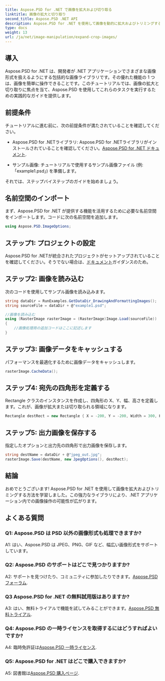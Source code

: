 ```yaml
---
title: Aspose.PSD for .NET で画像を拡大および切り取る
linktitle: 画像の拡大と切り取り
second_title: Aspose.PSD .NET API
description: Aspose.PSD for .NET を使用して画像を動的に拡大およびトリミングする方法を学びます。シームレスな画像操作については、ステップバイステップのガイドに従ってください。
type: docs
weight: 13
url: /ja/net/image-manipulation/expand-crop-images/
---
```

## 導入

Aspose.PSD for .NET は、開発者が .NET アプリケーションでさまざまな画像形式を扱えるようにする包括的な画像ライブラリです。その優れた機能の 1 つは、画像を簡単に操作できることです。このチュートリアルでは、画像の拡大と切り取りに焦点を当て、Aspose.PSD を使用してこれらのタスクを実行するための実践的なガイドを提供します。

## 前提条件

チュートリアルに進む前に、次の前提条件が満たされていることを確認してください。

-  Aspose.PSD for .NETライブラリ: Aspose.PSD for .NETライブラリがインストールされていることを確認してください。[Aspose.PSD for .NET ドキュメント](https://reference.aspose.com/psd/net/).

- サンプル画像: チュートリアルで使用するサンプル画像ファイル (例: 「example1.psd」) を準備します。

それでは、ステップバイステップのガイドを始めましょう。

## 名前空間のインポート

まず、Aspose.PSD for .NET が提供する機能を活用するために必要な名前空間をインポートします。コードに次の名前空間を追加します。

```csharp
using Aspose.PSD.ImageOptions;
```

## ステップ1: プロジェクトの設定

 Aspose.PSD for .NETが統合されたプロジェクトがセットアップされていることを確認してください。そうでない場合は、[ドキュメント](https://reference.aspose.com/psd/net/)ガイダンスのため。

## ステップ2: 画像を読み込む

次のコードを使用してサンプル画像を読み込みます。

```csharp
string dataDir = RunExamples.GetDataDir_DrawingAndFormattingImages();
string sourceFile = dataDir + @"example1.psd";

//画像を読み込む
using (RasterImage rasterImage = (RasterImage)Image.Load(sourceFile))
{
    //画像処理用の追加コードはここに記述します
}
```

## ステップ3: 画像データをキャッシュする

パフォーマンスを最適化するために画像データをキャッシュします。

```csharp
rasterImage.CacheData();
```

## ステップ4: 宛先の四角形を定義する

Rectangle クラスのインスタンスを作成し、四角形の X、Y、幅、高さを定義します。これが、画像が拡大または切り取られる領域になります。

```csharp
Rectangle destRect = new Rectangle { X = -200, Y = -200, Width = 300, Height = 300 };
```

## ステップ5: 出力画像を保存する

指定したオプションと出力先の四角形で出力画像を保存します。

```csharp
string destName = dataDir + @"jpeg_out.jpg";
rasterImage.Save(destName, new JpegOptions(), destRect);
```

## 結論

おめでとうございます! Aspose.PSD for .NET を使用して画像を拡大およびトリミングする方法を学習しました。この強力なライブラリにより、.NET アプリケーション内での画像操作の可能性が広がります。

## よくある質問

### Q1: Aspose.PSD は PSD 以外の画像形式も処理できますか?

A1: はい、Aspose.PSD は JPEG、PNG、GIF など、幅広い画像形式をサポートしています。

### Q2: Aspose.PSD のサポートはどこで見つかりますか?

 A2: サポートを見つけたり、コミュニティに参加したりできます。[Aspose.PSD フォーラム](https://forum.aspose.com/c/psd/34).

### Q3 Aspose.PSD for .NET の無料試用版はありますか?

 A3: はい、無料トライアルで機能を試してみることができます。[Aspose.PSD 無料トライアル](https://releases.aspose.com/).

### Q4: Aspose.PSD の一時ライセンスを取得するにはどうすればよいですか?

A4: 臨時免許証は[Aspose.PSD 一時ライセンス](https://purchase.aspose.com/temporary-license/).

### Q5: Aspose.PSD for .NET はどこで購入できますか?

A5: 図書館は[Aspose.PSD 購入ページ](https://purchase.aspose.com/buy).